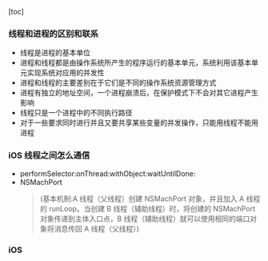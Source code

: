 [toc]


### 线程和进程的区别和联系

* 线程是进程的基本单位
* 进程和线程都是由操作系统所产生的程序运行的基本单元，系统利用该基本单元实现系统对应用的并发性
* 进程和线程的主要差别在于它们是不同的操作系统资源管理方式
* 进程有独立的地址空间，一个进程崩溃后，在保护模式下不会对其它进程产生影响
* 线程只是一个进程中的不同执行路径
* 对于一些要求同时进行并且又要共享某些变量的并发操作，只能用线程不能用进程

### iOS 线程之间怎么通信

* performSelector:onThread:withObject:waitUntilDone:
* NSMachPort
   > (基本机制:A 线程（父线程）创建 NSMachPort 对象，并且加入 A 线程的 runLoop。当创建 B 线程（辅助线程）时，将创建的 NSMachPort 对象传递到主体入口点，B 线程（辅助线程）就可以使用相同的端口对象将消息传回 A 线程（父线程）)

### iOS 